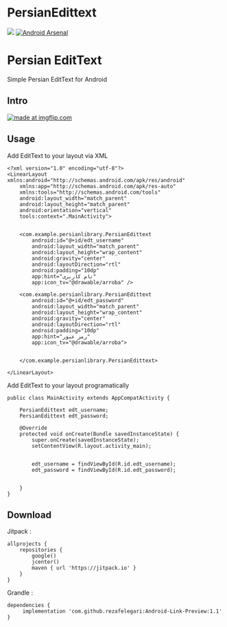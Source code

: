 # PersianEdittext
[![](https://jitpack.io/v/herou/CustomEditText.svg)](https://jitpack.io/#herou/CustomEditText)  [![Android Arsenal](https://img.shields.io/badge/Android%20Arsenal-Custom%20EditText-brightgreen.svg?style=flat)](https://android-arsenal.com/details/1/6773)

# Persian EditText

Simple Persian EditText for Android

## Intro

<a href="https://imgflip.com/gif/24tigt"><img src="https://i.imgflip.com/24tigt.gif" title="made at imgflip.com"/></a>

## Usage

Add EditText to your layout via XML
```
<?xml version="1.0" encoding="utf-8"?>
<LinearLayout xmlns:android="http://schemas.android.com/apk/res/android"
    xmlns:app="http://schemas.android.com/apk/res-auto"
    xmlns:tools="http://schemas.android.com/tools"
    android:layout_width="match_parent"
    android:layout_height="match_parent"
    android:orientation="vertical"
    tools:context=".MainActivity">


    <com.example.persianlibrary.PersianEdittext
        android:id="@+id/edt_username"
        android:layout_width="match_parent"
        android:layout_height="wrap_content"
        android:gravity="center"
        android:layoutDirection="rtl"
        android:padding="10dp"
        app:hint="نام کاربری"
        app:icon_tv="@drawable/arroba" />

    <com.example.persianlibrary.PersianEdittext
        android:id="@+id/edt_password"
        android:layout_width="match_parent"
        android:layout_height="wrap_content"
        android:gravity="center"
        android:layoutDirection="rtl"
        android:padding="10dp"
        app:hint="رمز عبور"
        app:icon_tv="@drawable/arroba">


    </com.example.persianlibrary.PersianEdittext>

</LinearLayout>

```
Add EditText to your layout programatically

```
public class MainActivity extends AppCompatActivity {

    PersianEdittext edt_username;
    PersianEdittext edt_password;

    @Override
    protected void onCreate(Bundle savedInstanceState) {
        super.onCreate(savedInstanceState);
        setContentView(R.layout.activity_main);

    
        edt_username = findViewById(R.id.edt_username);
        edt_password = findViewById(R.id.edt_password);
      

    }
}
```

## Download

Jitpack : 
```
allprojects {
    repositories {
        google()
        jcenter()
        maven { url 'https://jitpack.io' }
    }
}
```
Grandle :
```
dependencies {
     implementation 'com.github.rezafelegari:Android-Link-Preview:1.1'
}
```
